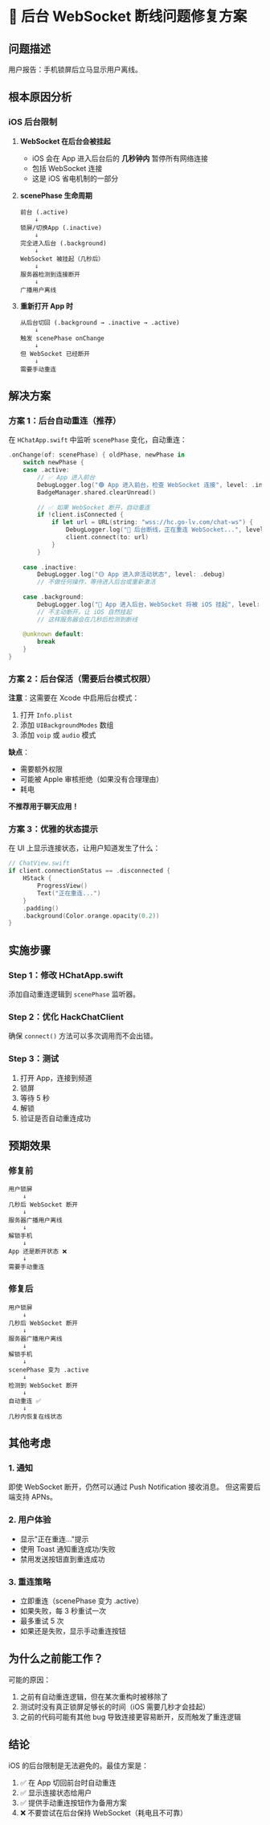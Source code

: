 # 🐛 后台 WebSocket 断线问题修复方案

## 问题描述

用户报告：手机锁屏后立马显示用户离线。

## 根本原因分析

### iOS 后台限制

1. **WebSocket 在后台会被挂起**
   - iOS 会在 App 进入后台后的 **几秒钟内** 暂停所有网络连接
   - 包括 WebSocket 连接
   - 这是 iOS 省电机制的一部分

2. **scenePhase 生命周期**
   ```
   前台 (.active)
       ↓
   锁屏/切换App (.inactive)
       ↓
   完全进入后台 (.background)
       ↓
   WebSocket 被挂起（几秒后）
       ↓
   服务器检测到连接断开
       ↓
   广播用户离线
   ```

3. **重新打开 App 时**
   ```
   从后台切回 (.background → .inactive → .active)
       ↓
   触发 scenePhase onChange
       ↓
   但 WebSocket 已经断开
       ↓
   需要手动重连
   ```

## 解决方案

### 方案 1：后台自动重连（推荐）

在 `HChatApp.swift` 中监听 `scenePhase` 变化，自动重连：

```swift
.onChange(of: scenePhase) { oldPhase, newPhase in
    switch newPhase {
    case .active:
        // ✅ App 进入前台
        DebugLogger.log("🟢 App 进入前台，检查 WebSocket 连接", level: .info)
        BadgeManager.shared.clearUnread()
        
        // ✅ 如果 WebSocket 断开，自动重连
        if !client.isConnected {
            if let url = URL(string: "wss://hc.go-lv.com/chat-ws") {
                DebugLogger.log("🔄 后台断线，正在重连 WebSocket...", level: .info)
                client.connect(to: url)
            }
        }
        
    case .inactive:
        DebugLogger.log("🟡 App 进入非活动状态", level: .debug)
        // 不做任何操作，等待进入后台或重新激活
        
    case .background:
        DebugLogger.log("🔵 App 进入后台，WebSocket 将被 iOS 挂起", level: .debug)
        // 不主动断开，让 iOS 自然挂起
        // 这样服务器会在几秒后检测到断线
        
    @unknown default:
        break
    }
}
```

### 方案 2：后台保活（需要后台模式权限）

**注意**：这需要在 Xcode 中启用后台模式：

1. 打开 `Info.plist`
2. 添加 `UIBackgroundModes` 数组
3. 添加 `voip` 或 `audio` 模式

**缺点**：
- 需要额外权限
- 可能被 Apple 审核拒绝（如果没有合理理由）
- 耗电

**不推荐用于聊天应用！**

### 方案 3：优雅的状态提示

在 UI 上显示连接状态，让用户知道发生了什么：

```swift
// ChatView.swift
if client.connectionStatus == .disconnected {
    HStack {
        ProgressView()
        Text("正在重连...")
    }
    .padding()
    .background(Color.orange.opacity(0.2))
}
```

## 实施步骤

### Step 1：修改 HChatApp.swift

添加自动重连逻辑到 `scenePhase` 监听器。

### Step 2：优化 HackChatClient

确保 `connect()` 方法可以多次调用而不会出错。

### Step 3：测试

1. 打开 App，连接到频道
2. 锁屏
3. 等待 5 秒
4. 解锁
5. 验证是否自动重连成功

## 预期效果

### 修复前

```
用户锁屏
    ↓
几秒后 WebSocket 断开
    ↓
服务器广播用户离线
    ↓
解锁手机
    ↓
App 还是断开状态 ❌
    ↓
需要手动重连
```

### 修复后

```
用户锁屏
    ↓
几秒后 WebSocket 断开
    ↓
服务器广播用户离线
    ↓
解锁手机
    ↓
scenePhase 变为 .active
    ↓
检测到 WebSocket 断开
    ↓
自动重连 ✅
    ↓
几秒内恢复在线状态
```

## 其他考虑

### 1. 通知

即使 WebSocket 断开，仍然可以通过 Push Notification 接收消息。
但这需要后端支持 APNs。

### 2. 用户体验

- 显示"正在重连..."提示
- 使用 Toast 通知重连成功/失败
- 禁用发送按钮直到重连成功

### 3. 重连策略

- 立即重连（scenePhase 变为 .active）
- 如果失败，每 3 秒重试一次
- 最多重试 5 次
- 如果还是失败，显示手动重连按钮

## 为什么之前能工作？

可能的原因：
1. 之前有自动重连逻辑，但在某次重构时被移除了
2. 测试时没有真正锁屏足够长的时间（iOS 需要几秒才会挂起）
3. 之前的代码可能有其他 bug 导致连接更容易断开，反而触发了重连逻辑

## 结论

iOS 的后台限制是无法避免的。最佳方案是：
1. ✅ 在 App 切回前台时自动重连
2. ✅ 显示连接状态给用户
3. ✅ 提供手动重连按钮作为备用方案
4. ❌ 不要尝试在后台保持 WebSocket（耗电且不可靠）

